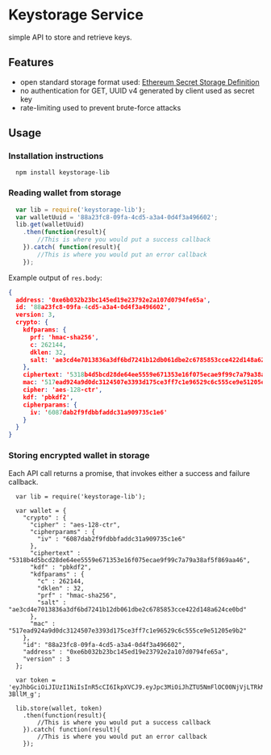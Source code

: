 # Keystorage Service

simple API to store and retrieve keys.

## Features

- open standard storage format used: [Ethereum Secret Storage Definition](https://github.com/ethereum/wiki/wiki/Web3-Secret-Storage-Definition)
- no authentication for GET, UUID v4 generated by client used as secret key
- rate-limiting used to prevent brute-force attacks

## Usage

### Installation instructions

```
  npm install keystorage-lib
```

### Reading wallet from storage


```javascript
  var lib = require('keystorage-lib');
  var walletUuid = '88a23fc8-09fa-4cd5-a3a4-0d4f3a496602';
  lib.get(walletUuid)
    .then(function(result){
        //This is where you would put a success callback
    }).catch( function(result){
        //This is where you would put an error callback
    });

```

Example output of `res.body`:

```JSON
{
  address: '0xe6b032b23bc145ed19e23792e2a107d0794fe65a',
  id: '88a23fc8-09fa-4cd5-a3a4-0d4f3a496602',
  version: 3,
  crypto: {
    kdfparams: {
      prf: 'hmac-sha256',
      c: 262144,
      dklen: 32,
      salt: 'ae3cd4e7013836a3df6bd7241b12db061dbe2c6785853cce422d148a624ce0bd'
    },
    ciphertext: '5318b4d5bcd28de64ee5559e671353e16f075ecae9f99c7a79a38af5f869aa46',
    mac: '517ead924a9d0dc3124507e3393d175ce3ff7c1e96529c6c555ce9e51205e9b2',
    cipher: 'aes-128-ctr',
    kdf: 'pbkdf2',
    cipherparams: {
      iv: '6087dab2f9fdbbfaddc31a909735c1e6'
    }
  }
} 
```

### Storing encrypted wallet in storage

Each API call returns a promise, that invokes either a success and failure callback.

```
  var lib = require('keystorage-lib');

  var wallet = {
    "crypto" : {
      "cipher" : "aes-128-ctr",
      "cipherparams" : {
        "iv" : "6087dab2f9fdbbfaddc31a909735c1e6"
      },
      "ciphertext" : "5318b4d5bcd28de64ee5559e671353e16f075ecae9f99c7a79a38af5f869aa46",
      "kdf" : "pbkdf2",
      "kdfparams" : {
        "c" : 262144,
        "dklen" : 32,
        "prf" : "hmac-sha256",
        "salt" : "ae3cd4e7013836a3df6bd7241b12db061dbe2c6785853cce422d148a624ce0bd"
      },
      "mac" : "517ead924a9d0dc3124507e3393d175ce3ff7c1e96529c6c555ce9e51205e9b2"
    },
    "id": "88a23fc8-09fa-4cd5-a3a4-0d4f3a496602",
    "address" : "0xe6b032b23bc145ed19e23792e2a107d0794fe65a",
    "version" : 3
  };

  var token = 'eyJhbGciOiJIUzI1NiIsInR5cCI6IkpXVCJ9.eyJpc3MiOiJhZTU5NmFlOC00NjVjLTRkMWEtOWE4MC1mOTJlY2QyNDE2MzUiLCJzdWIiOiJzdG9yYWdlIiwianRpIjoiMTIzNCIsImF1ZCI6ImFtYmlzYWZlIiwiZXhwIjoxNDYxNzkxMDI2MDQyfQ.IJdbUMCN7O8LOHNY0H19pGFMmw3GBaDtybh-3BllM_g';

  lib.store(wallet, token)
    .then(function(result){
        //This is where you would put a success callback
    }).catch( function(result){
        //This is where you would put an error callback
    });
```